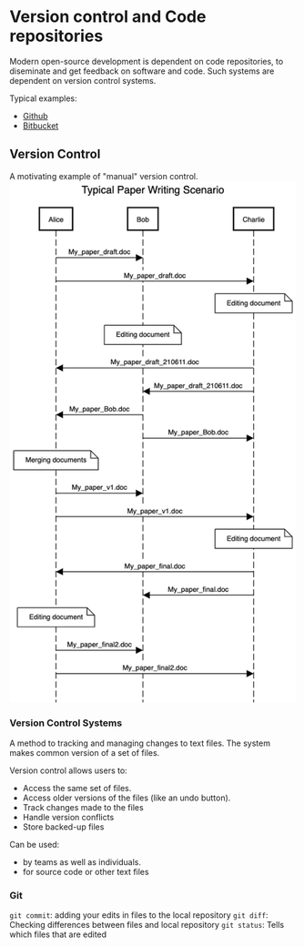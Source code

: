 # Version control and Code repositories

Modern open-source development is dependent on code repositories, to 
diseminate and get feedback on software and code. Such systems are dependent on version control systems.

Typical examples: 

* [Github](github.com)
* [Bitbucket](bitbucket.com)


## Version Control

A motivating example of "manual" version control.
![](img/paper.png)



### Version Control Systems

A method to tracking and managing changes to text files. The system makes common version of a set of files. 

Version control allows users to:
* Access the same set of files.
* Access older versions of the files (like an undo button).
* Track changes made to the files
* Handle version conflicts
* Store backed-up files


Can be used:
* by teams as well as individuals.
* for source code or other text files

### Git

`git commit`: adding your edits in files to the local repository
`git diff`: Checking differences between files and local repository
`git status`: Tells which files that are edited
